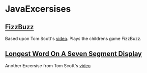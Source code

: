 # JavaExcersises

## [FizzBuzz](https://github.com/jamesharrison0799/JavaExcersises/blob/master/FizzBuzz/src/fizzBuzz/FizzBuzz.java)
Based upon Tom Scott's [video](https://www.youtube.com/watch?v=QPZ0pIK_wsc). Plays the childrens game FizzBuzz.

## [Longest Word On A Seven Segment Display]()
Another Excersise from Tom Scott's [video](https://youtu.be/zp4BMR88260)
